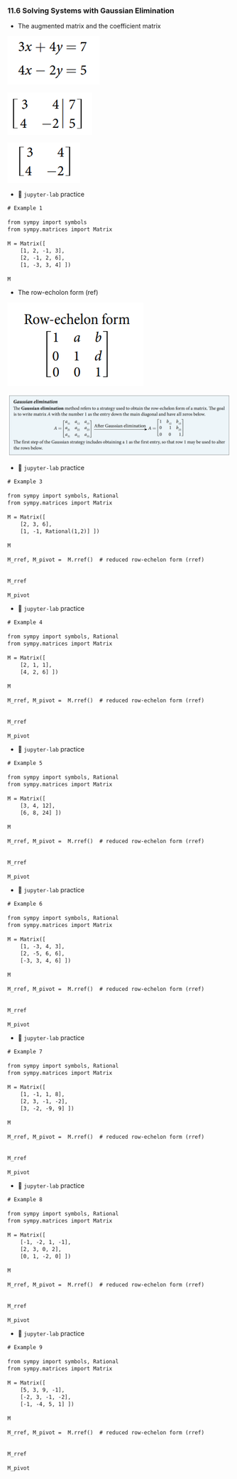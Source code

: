 ### 11.6 Solving Systems with Gaussian Elimination

- The augmented matrix and the coefficient matrix

![Summary 1](./ch11-06-sum1.png)

![Summary 2](./ch11-06-sum2.png)

![Summary 3](./ch11-06-sum3.png)


- 🎯 `jupyter-lab` practice

``` 
# Example 1

from sympy import symbols
from sympy.matrices import Matrix

M = Matrix([
    [1, 2, -1, 3],
    [2, -1, 2, 6],
    [1, -3, 3, 4] ])

M
```



- The row-echolon form (ref)

![Summary 4](./ch11-06-sum4.png)

![Summary 5](./ch11-06-sum5.png)


- 🎯 `jupyter-lab` practice

``` 
# Example 3

from sympy import symbols, Rational
from sympy.matrices import Matrix

M = Matrix([
    [2, 3, 6],
    [1, -1, Rational(1,2)] ])

M

M_rref, M_pivot =  M.rref()  # reduced row-echelon form (rref)


M_rref

M_pivot
```


- 🎯 `jupyter-lab` practice

``` 
# Example 4

from sympy import symbols, Rational
from sympy.matrices import Matrix

M = Matrix([
    [2, 1, 1],
    [4, 2, 6] ])

M

M_rref, M_pivot =  M.rref()  # reduced row-echelon form (rref)


M_rref

M_pivot
```


- 🎯 `jupyter-lab` practice

``` 
# Example 5

from sympy import symbols, Rational
from sympy.matrices import Matrix

M = Matrix([
    [3, 4, 12],
    [6, 8, 24] ])

M

M_rref, M_pivot =  M.rref()  # reduced row-echelon form (rref)


M_rref

M_pivot
```


- 🎯 `jupyter-lab` practice

``` 
# Example 6

from sympy import symbols, Rational
from sympy.matrices import Matrix

M = Matrix([
    [1, -3, 4, 3],
    [2, -5, 6, 6],
    [-3, 3, 4, 6] ])

M

M_rref, M_pivot =  M.rref()  # reduced row-echelon form (rref)


M_rref

M_pivot
```


- 🎯 `jupyter-lab` practice

``` 
# Example 7

from sympy import symbols, Rational
from sympy.matrices import Matrix

M = Matrix([
    [1, -1, 1, 8],
    [2, 3, -1, -2],
    [3, -2, -9, 9] ])

M

M_rref, M_pivot =  M.rref()  # reduced row-echelon form (rref)


M_rref

M_pivot
```



- 🎯 `jupyter-lab` practice

``` 
# Example 8

from sympy import symbols, Rational
from sympy.matrices import Matrix

M = Matrix([
    [-1, -2, 1, -1],
    [2, 3, 0, 2],
    [0, 1, -2, 0] ])

M

M_rref, M_pivot =  M.rref()  # reduced row-echelon form (rref)


M_rref

M_pivot
```


- 🎯 `jupyter-lab` practice

``` 
# Example 9

from sympy import symbols, Rational
from sympy.matrices import Matrix

M = Matrix([
    [5, 3, 9, -1],
    [-2, 3, -1, -2],
    [-1, -4, 5, 1] ])

M

M_rref, M_pivot =  M.rref()  # reduced row-echelon form (rref)


M_rref

M_pivot
```





